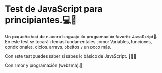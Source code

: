 # Test de JavaScript para principiantes.💻📝

Un pequeño test de nuestro lenguaje de programación favorito JavaScript🧡. En este test se tocarán temas fundamentales como: Variables, funciones, condicionales, ciclos, arrays, obejtos y un poco más.

Con este test puedes saber si sabes lo básico de JavaScript. 🚀🚀🚀

Con amor y programación (webzma).💚
